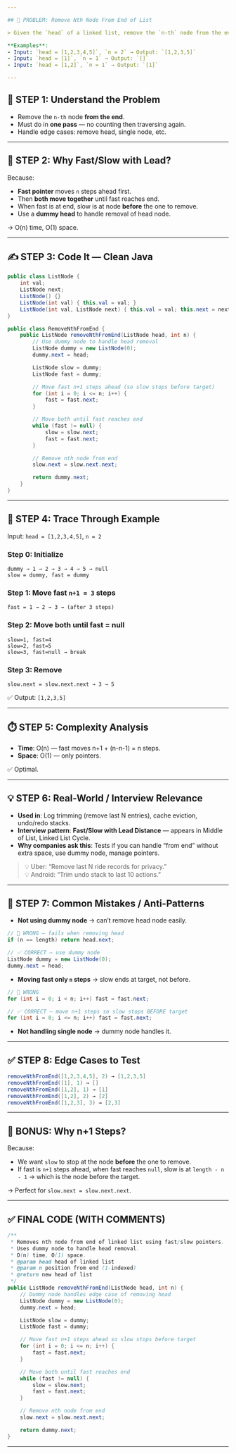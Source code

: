 ```yaml
---

## 🎯 PROBLEM: Remove Nth Node From End of List

> Given the `head` of a linked list, remove the `n-th` node from the end of the list and return its head.

**Examples**:  
- Input: `head = [1,2,3,4,5]`, `n = 2` → Output: `[1,2,3,5]`  
- Input: `head = [1]`, `n = 1` → Output: `[]`  
- Input: `head = [1,2]`, `n = 1` → Output: `[1]`

---
```


## 🧠 STEP 1: Understand the Problem

- Remove the `n-th` node **from the end**.
- Must do in **one pass** — no counting then traversing again.
- Handle edge cases: remove head, single node, etc.

---

## 🧩 STEP 2: Why Fast/Slow with Lead?

Because:

- **Fast pointer** moves `n` steps ahead first.
- Then **both move together** until fast reaches end.
- When fast is at end, slow is at node **before** the one to remove.
- Use a **dummy head** to handle removal of head node.

→ O(n) time, O(1) space.

---

## ✍️ STEP 3: Code It — Clean Java

```java
public class ListNode {
    int val;
    ListNode next;
    ListNode() {}
    ListNode(int val) { this.val = val; }
    ListNode(int val, ListNode next) { this.val = val; this.next = next; }
}

public class RemoveNthFromEnd {
    public ListNode removeNthFromEnd(ListNode head, int n) {
        // Use dummy node to handle head removal
        ListNode dummy = new ListNode(0);
        dummy.next = head;

        ListNode slow = dummy;
        ListNode fast = dummy;

        // Move fast n+1 steps ahead (so slow stops before target)
        for (int i = 0; i <= n; i++) {
            fast = fast.next;
        }

        // Move both until fast reaches end
        while (fast != null) {
            slow = slow.next;
            fast = fast.next;
        }

        // Remove nth node from end
        slow.next = slow.next.next;

        return dummy.next;
    }
}
```

---

## 🧪 STEP 4: Trace Through Example

Input: `head = [1,2,3,4,5]`, `n = 2`

### Step 0: Initialize

```
dummy → 1 → 2 → 3 → 4 → 5 → null
slow = dummy, fast = dummy
```

### Step 1: Move fast `n+1 = 3` steps

```
fast = 1 → 2 → 3 → (after 3 steps)
```

### Step 2: Move both until fast = null

```
slow=1, fast=4
slow=2, fast=5
slow=3, fast=null → break
```

### Step 3: Remove

```
slow.next = slow.next.next → 3 → 5
```

✅ Output: `[1,2,3,5]`

---

## ⏱️ STEP 5: Complexity Analysis

- **Time**: O(n) — fast moves n+1 + (n-n-1) = n steps.
- **Space**: O(1) — only pointers.

✅ Optimal.

---

## 💡 STEP 6: Real-World / Interview Relevance

- **Used in**: Log trimming (remove last N entries), cache eviction, undo/redo stacks.
- **Interview pattern**: **Fast/Slow with Lead Distance** — appears in Middle of List, Linked List Cycle.
- **Why companies ask this**: Tests if you can handle “from end” without extra space, use dummy node, manage pointers.

> 💡 Uber: “Remove last N ride records for privacy.”  
> 💡 Android: “Trim undo stack to last 10 actions.”

---

## 🚫 STEP 7: Common Mistakes / Anti-Patterns

- **Not using dummy node** → can’t remove head node easily.

```java
// 🚫 WRONG — fails when removing head
if (n == length) return head.next;

// ✅ CORRECT — use dummy node
ListNode dummy = new ListNode(0);
dummy.next = head;
```

- **Moving fast only `n` steps** → slow ends at target, not before.

```java
// 🚫 WRONG
for (int i = 0; i < n; i++) fast = fast.next;

// ✅ CORRECT — move n+1 steps so slow stops BEFORE target
for (int i = 0; i <= n; i++) fast = fast.next;
```

- **Not handling single node** → dummy node handles it.

---

## ✅ STEP 8: Edge Cases to Test

```java
removeNthFromEnd([1,2,3,4,5], 2) → [1,2,3,5]
removeNthFromEnd([1], 1) → []
removeNthFromEnd([1,2], 1) → [1]
removeNthFromEnd([1,2], 2) → [2]
removeNthFromEnd([1,2,3], 3) → [2,3]
```

---

## 🧠 BONUS: Why n+1 Steps?

Because:

- We want `slow` to stop at the node **before** the one to remove.
- If fast is `n+1` steps ahead, when fast reaches `null`, slow is at `length - n - 1` → which is the node before the target.

→ Perfect for `slow.next = slow.next.next`.

---

## ✅ FINAL CODE (WITH COMMENTS)

```java
/**
 * Removes nth node from end of linked list using fast/slow pointers.
 * Uses dummy node to handle head removal.
 * O(n) time, O(1) space.
 * @param head head of linked list
 * @param n position from end (1-indexed)
 * @return new head of list
 */
public ListNode removeNthFromEnd(ListNode head, int n) {
    // Dummy node handles edge case of removing head
    ListNode dummy = new ListNode(0);
    dummy.next = head;

    ListNode slow = dummy;
    ListNode fast = dummy;

    // Move fast n+1 steps ahead so slow stops before target
    for (int i = 0; i <= n; i++) {
        fast = fast.next;
    }

    // Move both until fast reaches end
    while (fast != null) {
        slow = slow.next;
        fast = fast.next;
    }

    // Remove nth node from end
    slow.next = slow.next.next;

    return dummy.next;
}
```

---

